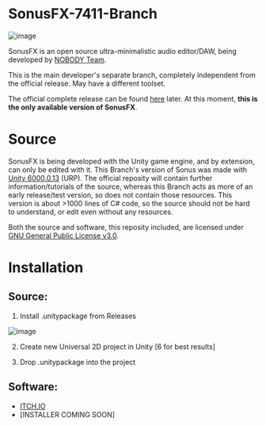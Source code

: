 # SonusFX-7411-Branch
![image](https://github.com/user-attachments/assets/4c8e5859-0d7d-44d4-849f-de7d9a8a7173)

SonusFX is an open source ultra-minimalistic audio editor/DAW, being developed by [NOBODY Team](https://github.com/NOBODY-Team).

This is the main developer's separate branch, completely independent from the official release. May have a different toolset.

The official complete release can be found [here](https://github.com/NOBODY-Team/SonusFX) later. At this moment, **this is the only available version of SonusFX**.

# Source
SonusFX is being developed with the Unity game engine, and by extension, can only be edited with it. This Branch's version of Sonus was made with [Unity 6000.0.13](https://unity.com/releases/editor/whats-new/6000.0.13#installs) (URP). The official reposity will contain further information/tutorials of the source, whereas this Branch acts as more of an early release/test version, so does not contain those resources. This version is about >1000 lines of C# code, so the source should not be hard to understand, or edit even without any resources.

Both the source and software, this reposity included, are licensed under [GNU General Public License v3.0](https://www.gnu.org/licenses/gpl-3.0.en.html).

# Installation
## Source:
1. Install .unitypackage from Releases
 
![image](https://github.com/user-attachments/assets/c29812f1-0b62-4f69-bd4c-fb6a70706e38)

2. Create new Universal 2D project in Unity [6 for best results]
   
3. Drop .unitypackage into the project

## Software:
- [ITCH.IO](https://sevenfoureleven.itch.io/sonusfx)
- [INSTALLER COMING SOON]
